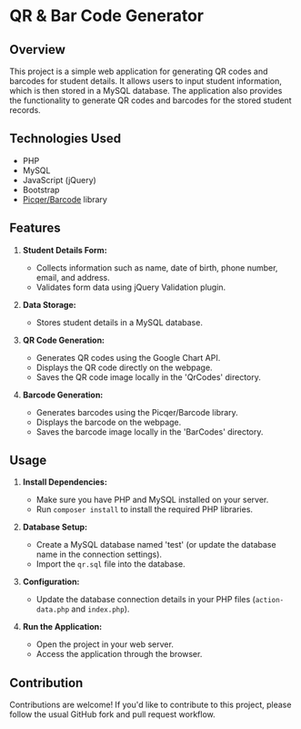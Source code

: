 # QR & Bar Code Generator

## Overview

This project is a simple web application for generating QR codes and barcodes for student details. It allows users to input student information, which is then stored in a MySQL database. The application also provides the functionality to generate QR codes and barcodes for the stored student records.

## Technologies Used

- PHP
- MySQL
- JavaScript (jQuery)
- Bootstrap
- [Picqer/Barcode](https://github.com/picqer/php-barcode-generator) library

## Features

1. **Student Details Form:**
   - Collects information such as name, date of birth, phone number, email, and address.
   - Validates form data using jQuery Validation plugin.

2. **Data Storage:**
   - Stores student details in a MySQL database.

3. **QR Code Generation:**
   - Generates QR codes using the Google Chart API.
   - Displays the QR code directly on the webpage.
   - Saves the QR code image locally in the 'QrCodes' directory.

4. **Barcode Generation:**
   - Generates barcodes using the Picqer/Barcode library.
   - Displays the barcode on the webpage.
   - Saves the barcode image locally in the 'BarCodes' directory.

## Usage

1. **Install Dependencies:**
   - Make sure you have PHP and MySQL installed on your server.
   - Run `composer install` to install the required PHP libraries.

2. **Database Setup:**
   - Create a MySQL database named 'test' (or update the database name in the connection settings).
   - Import the `qr.sql` file into the database.

3. **Configuration:**
   - Update the database connection details in your PHP files (`action-data.php` and `index.php`).

4. **Run the Application:**
   - Open the project in your web server.
   - Access the application through the browser.

## Contribution

Contributions are welcome! If you'd like to contribute to this project, please follow the usual GitHub fork and pull request workflow.

